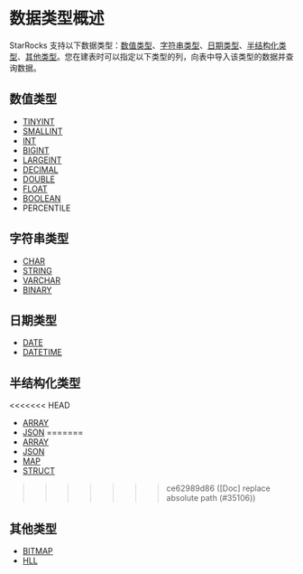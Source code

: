 # 数据类型概述

StarRocks 支持以下数据类型：[数值类型](#数值类型)、[字符串类型](#字符串类型)、[日期类型](#日期类型)、[半结构化类型](#半结构化类型)、[其他类型](#其他类型)。您在建表时可以指定以下类型的列，向表中导入该类型的数据并查询数据。

## 数值类型

- [TINYINT](./TINYINT.md)
- [SMALLINT](./SMALLINT.md)
- [INT](./INT.md)
- [BIGINT](./BIGINT.md)
- [LARGEINT](./LARGEINT.md)
- [DECIMAL](./DECIMAL.md)
- [DOUBLE](./DOUBLE.md)
- [FLOAT](./FLOAT.md)
- [BOOLEAN](./BOOLEAN.md)
- PERCENTILE

## 字符串类型

- [CHAR](./CHAR.md)
- [STRING](./STRING.md)
- [VARCHAR](./VARCHAR.md)
- [BINARY](./BINARY.md)

## 日期类型

- [DATE](./DATE.md)
- [DATETIME](./DATETIME.md)

## 半结构化类型

<<<<<<< HEAD
- [ARRAY](/sql-reference/sql-statements/data-types/Array.md)
- [JSON](/sql-reference/sql-statements/data-types/JSON.md)
=======
- [ARRAY](./Array.md)
- [JSON](./JSON.md)
- [MAP](./Map.md)
- [STRUCT](./STRUCT.md)
>>>>>>> ce62989d86 ([Doc] replace absolute path (#35106))

## 其他类型

- [BITMAP](./BITMAP.md)
- [HLL](./HLL.md)
